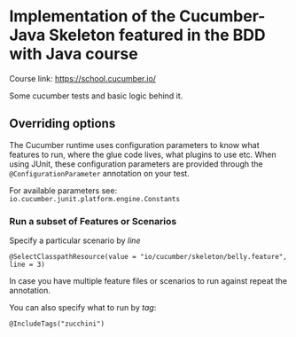 # Implementation of the Cucumber-Java Skeleton featured in the BDD with Java course

Course link: https://school.cucumber.io/

Some cucumber tests and basic logic behind it.

## Overriding options

The Cucumber runtime uses configuration parameters to know what features to run,
where the glue code lives, what plugins to use etc. When using JUnit, these
configuration parameters are provided through the `@ConfigurationParameter`
annotation on your test.

For available parameters see: `io.cucumber.junit.platform.engine.Constants`

### Run a subset of Features or Scenarios

Specify a particular scenario by *line*

    @SelectClasspathResource(value = "io/cucumber/skeleton/belly.feature", line = 3)

In case you have multiple feature files or scenarios to run against repeat the
annotation.

You can also specify what to run by *tag*:

    @IncludeTags("zucchini")
